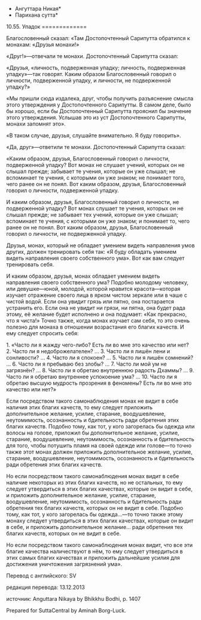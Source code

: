* Ангуттара Никая*
* Парихана сутта*

10\.55\. Упадок
\=\=\=\=\=\=\=\=\=\=\=\=\=

Благословенный сказал: «Там Достопочтенный Сарипутта обратился к монахам: «Друзья монахи\!»

«Друг\!»—отвечали те монахи\. Достопочтенный Сарипутта сказал:

«Друзья, «личность, подверженная упадку; личность, подверженная упадку»—так говорят\. Каким образом Благословенный говорил о личности, подверженной упадку, и личности, не подверженной упадку?»

«Мы пришли сюда издалека, друг, чтобы получить разъяснение смысла этого утверждения у Достопочтенного Сарипутты\. В самом деле, было бы хорошо, если бы Достопочтенный Сарипутта прояснил бы значение этого утверждения\. Услышав это из уст Достопочтенного Сарипутты, монахи запомнят это»\.

«В таком случае, друзья, слушайте внимательно\. Я буду говорить»\.

«Да, друг»—ответили те монахи\. Достопочтенный Сарипутта сказал:

«Каким образом, друзья, Благословенный говорил о личности, подверженной упадку? Вот монах не слушает учений, которых он не слышал прежде; забывает те учения, которые он уже слышал; не вспоминает те учения, с которыми он уже знаком; не понимает того, чего ранее он не понял\. Вот каким образом, друзья, Благословенный говорил о личности, подверженной упадку\.

И каким образом, друзья, Благословенный говорил о личности, не подверженной упадку? Вот монах слушает те учения, которых он не слышал прежде; не забывает тех учений, которые он уже слышал; вспоминает те учения, с которыми он уже знаком; и понимает то, чего ранее он не понял\. Вот каким образом, друзья, Благословенный говорил о личности, не подверженной упадку\.

Друзья, монах, который не обладает умением видеть направления умов других, должен тренировать себя так: «Я буду обладать умением видеть направления своего собственного ума»\. Вот как вам следует тренировать себя\.

И каким образом, друзья, монах обладает умением видеть направления своего собственного ума? Подобно молодому человеку, или девушке—юной, молодой, которой нравится красота—которая изучает отражение своего лица в ярком чистом зеркале или в чаше с чистой водой\. Если она увидит грязь или пятно, она постарается устранить его\. Если она не увидит ни грязи, ни пятна, она будет рада этому, её желание будет исполнено и она подумает: «Как прекрасно, что я чиста\!» Точно также, когда монах изучает сам себя, то это очень полезно для монаха в отношении возрастания его благих качеств\. И ему следует спросить себя:

1\. «Часто ли я жажду чего\-либо? Есть ли во мне это качество или нет?
2\. Часто ли я недоброжелателен? …
3\. Часто ли я лишён лени и сонливости? …
4\. Часто ли я спокоен? …
5\. Часто ли я лишён сомнений? …
6\. Часто ли я пребываю без злобы? …
7\. Часто ли мой ум не загрязнён? …
8\. Часто ли я обретаю внутреннюю радость Дхаммы? …
9\. Часто ли я обретаю внутреннее успокоение ума? …
10\. Часто ли я обретаю высшую мудрость прозрения в феномены? Есть ли во мне это качество или нет?»

Если посредством такого самонаблюдения монах не видит в себе наличия этих благих качеств, то ему следует приложить дополнительное желание, усилие, старание, воодушевление, неутомимость, осознанность и бдительность ради обретения этих благих качеств\. Подобно тому, как тот, у кого загорелась бы одежда или волосы на голове, приложил бы дополнительное желание, усилие, старание, воодушевление, неутомимость, осознанность и бдительность для того, чтобы потушить пламя на своей одежде или голове—то точно также этот монах должен приложить дополнительное желание, усилие, старание, воодушевление, неутомимость, осознанность и бдительность ради обретения этих благих качеств\.

Но если посредством такого самонаблюдения монах видит в себе наличие некоторых из этих благих качеств, но не остальных, то ему следует утвердиться в этих благих качествах, которые он видит в себе, и приложить дополнительное желание, усилие, старание, воодушевление, неутомимость, осознанность и бдительность ради обретения тех благих качеств, которых он не видит в себе\. Подобно тому, как тот, у кого загорелась бы одежда…—то точно также этому монаху следует утвердиться в этих благих качествах, которые он видит в себе, и приложить дополнительное желание… ради обретения тех благих качеств, которых он не видит в себе\.

Но если посредством такого самонаблюдения монах видит, что все эти благие качества наличествуют в нём, то ему следует утвердиться в этих самых благих качествах и приложить дальнейшие усилия для достижения уничтожения загрязнений ума»\.

Перевод с английского: SV

редакция перевода: 13\.12\.2013

источник: Anguttara Nikaya by Bhikkhu Bodhi, p\. 1407

Prepared for SuttaCentral by Aminah Borg\-Luck\.